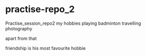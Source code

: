 # practise-repo_2
Practise_session_repo2
my hobbies 
playing badminton
travelling
photography


apart from that

friendship is his most favourite hobbie
